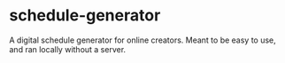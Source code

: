 # schedule-generator
 A digital schedule generator for online creators. Meant to be easy to use, and ran locally without a server. 
